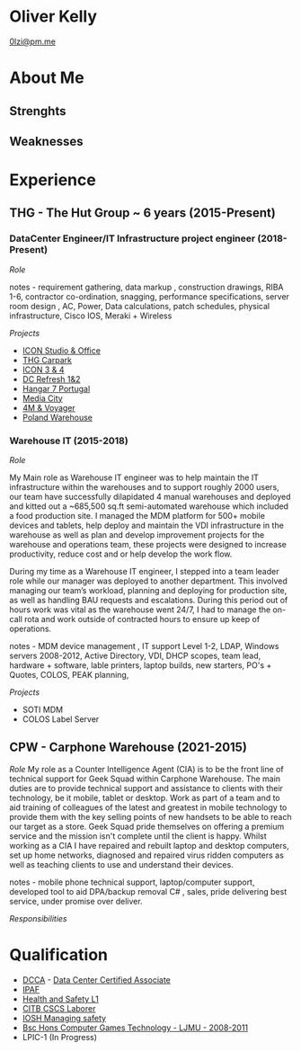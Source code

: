 # Oliver Kelly
0lzi@pm.me 

# About Me

## Strenghts

## Weaknesses

# Experience

## THG - The Hut Group ~ 6 years (2015-Present)

### DataCenter Engineer/IT Infrastructure project engineer (2018-Present)

*Role*

notes - requirement gathering, data markup , construction drawings, RIBA 1-6, contractor co-ordination, snagging, performance specifications, server room design , AC, Power, Data calculations, patch schedules, physical infrastructure, Cisco IOS, Meraki + Wireless


*Projects*
- [ICON Studio & Office](Projects/ICON-Studio-Office.md)
- [THG Carpark](Projects/THG-Carpark.md)
- [ICON 3 & 4](Projects/ICON-3-4.md)
- [DC Refresh 1&2](Projects/DC-Refresh.md)
- [Hangar 7 Portugal](Projects/Hangar-7-Portugal.md)
- [Media City](Projects/Media-City.md)
- [4M & Voyager](Projects/4M-Voyager.md)
- [Poland Warehouse](Projects/Poland-Warehouse.md)

### Warehouse IT (2015-2018)

*Role*

My Main role as Warehouse IT engineer was to help maintain the IT infrastructure within the warehouses and to support roughly 2000 users, our team have successfully dilapidated 4 manual warehouses and deployed and kitted out a ~685,500 sq.ft semi-automated warehouse which included a food production site. I managed the MDM platform for 500+ mobile devices and tablets, help deploy and maintain the VDI infrastructure in the warehouse as well as plan and develop improvement projects for the warehouse and operations team, these projects were designed to increase productivity, reduce cost and or help develop the work flow.

During my time as a Warehouse IT engineer, I stepped into a team leader role while our manager was deployed to another department. This involved managing our team’s workload, planning and deploying for production site, as well as handling BAU requests and escalations. During this period out of hours work was vital as the warehouse went 24/7, I had to manage the on-call rota and work outside of contracted hours to ensure up keep of operations.


notes - MDM device management , IT support Level 1-2, LDAP, Windows servers 2008-2012, Active Directory, VDI, DHCP scopes, team lead, hardware + software, lable printers, laptop builds, new starters, PO's + Quotes, COLOS, PEAK planning, 

*Projects*

- SOTI MDM 
- COLOS Label Server


## CPW - Carphone Warehouse (2021-2015)

*Role*
My role as a Counter Intelligence Agent (CIA) is to be the front line of technical support for Geek Squad within Carphone Warehouse. The main duties are to provide technical support and assistance to clients with their technology, be it mobile, tablet or desktop. Work as part of a team and to aid training of colleagues of the latest and greatest in mobile technology to provide them with the key selling points of new handsets to be able to reach our target as a store. Geek Squad pride themselves on offering a premium service and the mission isn't complete until the client is happy.
Whilst working as a CIA I have repaired and rebuilt laptop and desktop computers, set up home networks, diagnosed and repaired virus ridden computers as well as teaching clients to use and understand their devices.




notes - mobile phone technical support, laptop/computer support, developed tool to aid DPA/backup removal C# , sales, pride delivering best service, under promise over deliver.
 
*Responsibilities*

# Qualification

- [DCCA](Qualification/DCCA.pdf) - [Data Center Certified Associate](https://www.schneideruniversities.com/catalog/view/course/id/536/title/Schneider%20Electric%20University%20Data%20Center%20Certified%20Associate%20Exam)
- [IPAF](Qualification/Oliver%20Kelly%20-%20IPAF.pdf)
- [Health and Safety L1]() 
- [CITB CSCS Laborer]() 
- [IOSH Managing safety](Qualification/Oliver%20Kelly.pdf) 
- [Bsc Hons Computer Games Technology - LJMU - 2008-2011]()
- LPIC-1 (In Progress)
